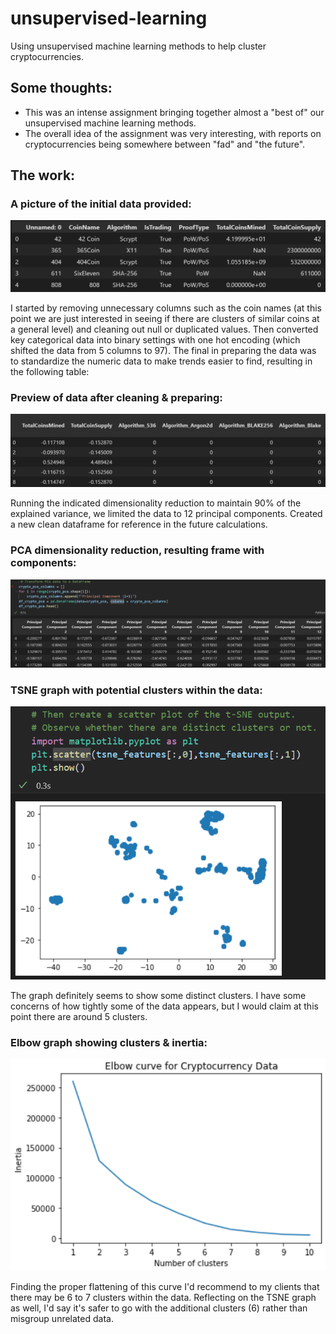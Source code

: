 # unsupervised-learning
Using unsupervised machine learning methods to help cluster cryptocurrencies.

## Some thoughts:
- This was an intense assignment bringing together almost a "best of" our unsupervised machine learning methods.
- The overall idea of the assignment was very interesting, with reports on cryptocurrencies being somewhere between "fad" and "the future".

## The work:

### A picture of the initial data provided:
![Initial upload of data](https://github.com/marcuspttr/unsupervised-learning/blob/main/Assets/intialframe.PNG)

I started by removing unnecessary columns such as the coin names (at this point we are just interested in seeing if there are clusters of similar coins at a general level) and cleaning out null or duplicated values. Then converted key categorical data into binary settings with one hot encoding (which shifted the data from 5 columns to 97). The final in preparing the data was to standardize the numeric data to make trends easier to find, resulting in the following table:

### Preview of data after cleaning & preparing:
![Prepared dataframe](https://github.com/marcuspttr/unsupervised-learning/blob/main/Assets/scaledframe.PNG)

Running the indicated dimensionality reduction to maintain 90% of the explained variance, we limited the data to 12 principal components.
Created a new clean dataframe for reference in the future calculations.

### PCA dimensionality reduction, resulting frame with components:
![PCA dimensionality reduction](https://github.com/marcuspttr/unsupervised-learning/blob/main/Assets/datapca.PNG)

### TSNE graph with potential clusters within the data:
![TSNE graph](https://github.com/marcuspttr/unsupervised-learning/blob/main/Assets/tsnegraph.PNG)

The graph definitely seems to show some distinct clusters. I have some concerns of how tightly some of the data appears, but I would claim at this point there are around 5 clusters.

### Elbow graph showing clusters & inertia:
![K means eblow graph](https://github.com/marcuspttr/unsupervised-learning/blob/main/Assets/elbowgraph.PNG)

Finding the proper flattening of this curve I'd recommend to my clients that there may be 6 to 7 clusters within the data. Reflecting on the TSNE graph as well, I'd say it's safer to go with the additional clusters (6) rather than misgroup unrelated data. 
